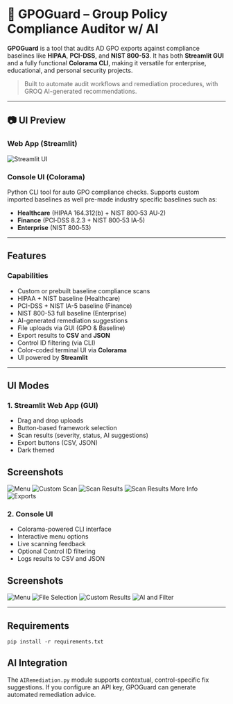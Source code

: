 # 🔐 GPOGuard – Group Policy Compliance Auditor w/ AI

**GPOGuard** is a tool that audits AD GPO exports against compliance baselines like **HIPAA**, **PCI-DSS**, and **NIST 800-53**. It has both **Streamlit GUI** and a fully functional **Colorama CLI**, making it versatile for enterprise, educational, and personal security projects.

> Built to automate audit workflows and remediation procedures, with GROQ AI-generated recommendations.

---

## 📷 UI Preview

### Web App (Streamlit)

![Streamlit UI](./screenshots/streamlit/menu.png)

### Console UI (Colorama)


Python CLI tool for auto GPO compliance checks. Supports custom imported baselines as well pre-made industry specific baselines such as:
- **Healthcare** (HIPAA 164.312(b) + NIST 800‑53 AU‑2)  
- **Finance** (PCI‑DSS 8.2.3 + NIST 800‑53 IA‑5)  
- **Enterprise** (NIST 800‑53)

---
## Features
### Capabilities
- Custom or prebuilt baseline compliance scans
- HIPAA + NIST baseline (Healthcare)
- PCI-DSS + NIST IA-5 baseline (Finance)
- NIST 800-53 full baseline (Enterprise)
- AI-generated remediation suggestions
- File uploads via GUI (GPO & Baseline)
- Export results to **CSV** and **JSON**
- Control ID filtering (via CLI)
- Color-coded terminal UI via **Colorama**
- UI powered by **Streamlit**

---

## UI Modes
### 1. Streamlit Web App (GUI)
- Drag and drop uploads
- Button-based framework selection
- Scan results (severity, status, AI suggestions)
- Export buttons (CSV, JSON)
- Dark themed
## Screenshots
![Menu](screenshots/streamlit/menu.png)
![Custom Scan](screenshots/streamlit/cfp.png)
![Scan Results](screenshots/streamlit/sr.png)
![Scan Results More Info](screenshots/streamlit/sr_mi.png)
![Exports](screenshots/streamlit/exp.png)




### 2. Console UI
- Colorama-powered CLI interface
- Interactive menu options
- Live scanning feedback
- Optional Control ID filtering
- Logs results to CSV and JSON
## Screenshots
![Menu](screenshots/cml/menu.png)
![File Selection](screenshots/cml/file_selection.png)
![Custom Results](screenshots/cml/custom_results.png)
![AI and Filter](screenshots/cml/ai&filter.png)




---

## Requirements
```pip install -r requirements.txt```

## AI Integration 
The ```AIRemediation.py``` module supports contextual, control-specific fix suggestions. If you configure an API key, GPOGuard can generate automated remediation advice.

